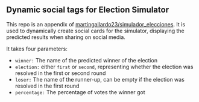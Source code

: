 Dynamic social tags for Election Simulator
-

This repo is an appendix of [martingallardo23/simulador_elecciones](https://github.com/martingallardo23/simulador_elecciones). 
It is used to dynamically create social cards for the simulator, displaying the predicted results when sharing on social media.

It takes four parameters:

- `winner:` The name of the predicted winner of the election
- `election:` either `first` or `second`, representing whether the election was resolved in the first or second round
- `loser:` The name of the runner-up, can be empty if the election was resolved in the first round
- `percentage:` The percentage of votes the winner got
